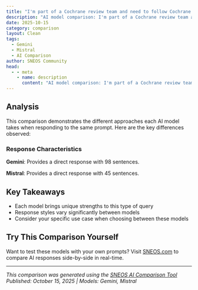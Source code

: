 ```yaml
---
title: "I'm part of a Cochrane review team and need to follow Cochrane standards. Help me: 1) Use the Cochrane Handbook as the authoritative guide"
description: "AI model comparison: I'm part of a Cochrane review team and need to follow Cochrane standards. Help me: 1) Use the Cochra..."
date: 2025-10-15
category: comparison
layout: Clean
tags:
  - Gemini
  - Mistral
  - AI Comparison
author: SNEOS Community
head:
  - - meta
    - name: description
      content: "AI model comparison: I'm part of a Cochrane review team and need to follow Cochrane standards. Help me: 1) Use the Cochrane Handbook as the a..."
---
```


<ChatComparison
  title="I'm part of a Cochrane review team and need to follow Cochrane standards. Help me: 1) Use the Cochrane Handbook as the authoritative guide"
  prompt="I'm part of a Cochrane review team and need to follow Cochrane standards. Help me: 1) Use the Cochrane Handbook as the authoritative guide"
  :responses='{"Gemini": "Excellent! As part of a Cochrane review team, understanding and consistently applying the guidance in the Cochrane Handbook is paramount. It is, unequivocally, the methodological bible for all Cochrane Reviews.\n\nHere\u0027s a comprehensive guide on how to effectively use the **Cochrane Handbook for Systematic Reviews of Interventions** as your authoritative guide:\n\n---\n\n### **1. Why the Cochrane Handbook is Your Authoritative Guide**\n\nBefore diving into *how*, it\u0027s crucial to internalize *why* it\u0027s the ultimate authority:\n\n*   **Methodological Gold Standard:** It synthesizes the best available evidence and expert consensus on conducting systematic reviews. Deviating from it generally means deviating from best practice.\n*   **Ensures Consistency \u0026 Transparency:** All Cochrane Reviews, regardless of the topic or review group, aim to follow the same rigorous standards outlined in the Handbook. This ensures comparability and builds trust.\n*   **Quality Assurance:** Adherence to the Handbook\u0027s principles is a fundamental component of the Cochrane quality assurance process. Editors and peer reviewers will assess your review against these standards.\n*   **Problem-Solving:** When you encounter a methodological challenge (e.g., how to deal with missing data, how to assess risk of bias for a specific study design), the Handbook is where you\u0027ll find the recommended approach.\n*   **Editorial Approval:** Your review protocol and final review must meet the Handbook\u0027s standards to be published in the Cochrane Library.\n\n---\n\n### **2. Where to Find the Cochrane Handbook**\n\n*   **Official Link:** Always use the most current online version.\n    *   [Cochrane Handbook for Systematic Reviews of Interventions (version 6.4, updated 2023)](https://training.cochrane.org/handbook)\n\n    *(Note: While previous versions exist, always refer to the latest version as methods evolve.)*\n\n---\n\n### **3. How to Effectively Use the Cochrane Handbook**\n\nUsing the Handbook effectively involves a mix of proactive learning and reactive consultation.\n\n#### **A. Familiarize Yourself Early \u0026 Broadly**\n\n*   **Read Key Chapters from Start to Finish:** Especially for new team members or those new to a specific review type.\n    *   **Chapter 1: Introduction:** Sets the stage for what a Cochrane Review is.\n    *   **Chapter 2: Deciding what to review:** Helps in framing your review question.\n    *   **Chapter 3: Developing a protocol:** Essential before you start any work.\n    *   **Chapter 4: Searching for and selecting studies:** Critical for robust evidence gathering.\n    *   **Chapter 5: Collecting data:** Guides on how to extract information systematically.\n    *   **Chapter 7: Assessing risk of bias:** The cornerstone of appraising study quality.\n*   **Understand the Structure:** Note how chapters build upon each other. The table of contents is your best friend for navigation.\n*   **Don\u0027t Feel Overwhelmed:** You don\u0027t need to memorize every detail. The goal is to know *what* guidance is available and *where* to find it.\n\n#### **B. Use It as Your Go-To Reference for Specific Questions**\n\n*   **When in Doubt, Check the Handbook:** This should be your team\u0027s mantra. Before making a methodological decision, consult the Handbook.\n*   **Utilize the Search Function:** The online version has a powerful search feature. If you have a specific term (e.g., \u0022cluster randomized trials,\u0022 \u0022missing outcome data,\u0022 \u0022ROB 2.0\u0022), type it in.\n*   **Browse Chapter by Chapter for Context:** If a search term doesn\u0027t yield immediate clarity, go to the relevant chapter and read the surrounding sections.\n*   **Use the Chapter Navigation:** The left-hand menu on the online Handbook site allows you to quickly jump between chapters and sub-sections.\n\n#### **C. Integrate It Throughout Your Review Process**\n\nThe Handbook should be consulted at **every stage** of your review:\n\n*   **1. Protocol Development (Chapters 2 \u0026 3):**\n    *   Defining your PICO question, eligibility criteria, outcomes, and methods for searching, data collection, risk of bias assessment, and analysis. **Every decision in your protocol should be justified by or align with Handbook guidance.**\n*   **2. Searching for Studies (Chapter 4):**\n    *   Guidance on search strategies, databases, types of studies to include, and managing search results.\n*   **3. Study Selection/Screening (Chapter 4):**\n    *   How to screen titles, abstracts, and full texts against your eligibility criteria, ideally in duplicate.\n*   **4. Data Collection (Chapter 5):**\n    *   Designing data extraction forms, methods for extracting data (e.g., in duplicate), handling missing data, and what specific data points to collect.\n*   **5. Assessing Risk of Bias (Chapter 7):**\n    *   Detailed instructions on using the **RoB 2.0 tool** for randomized controlled trials (RCTs) and specific guidance for non-randomized studies. This is a critical and often challenging step where strict adherence is necessary.\n*   **6. Analyzing and Presenting Results (Chapters 8-12):**\n    *   **Chapter 10 (Synthesizing effect estimates):** Guidance on meta-analysis, choosing effect measures, heterogeneity.\n    *   **Chapter 11 (Addressing reporting biases):** Publication bias and other reporting biases.\n    *   **Chapter 12 (Interpreting results and drawing conclusions):** Including the use of GRADE.\n*   **7. Interpreting and Reporting Results (Chapter 14 \u0026 MECIR):**\n    *   Guidance on how to structure your review, present findings, and interpret results according to Cochrane standards.\n\n#### **D. Leverage MECIR (Methodological Expectations for Cochrane Intervention Reviews)**\n\n*   **What it is:** MECIR is a set of standards derived directly from the Handbook, categorizing methodological expectations for Cochrane Intervention Reviews into \u0022mandatory\u0022 and \u0022highly desirable\u0022 items.\n*   **How to use it:** MECIR provides a concise checklist that ensures you are meeting the core requirements. It acts as a practical distillation of the Handbook\u0027s guidance.\n    *   [MECIR Manual](https://methods.cochrane.org/mecir/manual)\n*   **Relationship:** The Handbook explains *why* and *how* to do something; MECIR tells you *what* absolutely must be done (and what is strongly recommended). Use them together.\n\n#### **E. Discuss It Within Your Team**\n\n*   **Shared Understanding:** Ensure all team members (authors, information specialists, statisticians) are familiar with the relevant sections of the Handbook.\n*   **Assign \u0022Handbook Experts\u0022:** For larger teams, it can be helpful for different members to take responsibility for deeply understanding specific chapters (e.g., one person for search, another for risk of bias).\n*   **Document Decisions:** When your team makes a methodological decision, explicitly note in your protocol or internal working documents how it aligns with (or, in rare justified cases, deviates from) Handbook guidance.\n\n#### **F. Stay Updated**\n\n*   The Handbook is a living document. While updates aren\u0027t constant, major revisions (like the move from version 5.1 to 6) incorporate new methods and thinking. Ensure you\u0027re always using the latest version.\n\n---\n\n### **4. Additional Resources \u0026 Support**\n\nWhile the Handbook is the core, these complement its use:\n\n*   **Cochrane Training:** Cochrane offers various training modules (online, webinars) that explain Handbook concepts in an interactive format.\n*   **Your Review Group/Network:** Your specific Cochrane Review Group (CRG) or Network will have its own methodological support, often with expertise in your topic area, who can provide practical advice on applying Handbook guidance to your specific review.\n*   **Methodology Reviewers/Editors:** The individuals assigned to your review within Cochrane will be experts in the Handbook and will guide you to ensure adherence. Don\u0027t hesitate to ask them questions.\n*   **Cochrane Community:** Engage with other review authors through forums or workshops.\n\n---\n\n### **Key Takeaways for Success:**\n\n*   **Proactive Learning \u002B Reactive Consultation:** Read broadly, but always refer back for specific issues.\n*   **Team Effort:** Ensure everyone on your team is on the same page regarding Handbook standards.\n*   **MECIR as Your Checklist:** Use MECIR to translate Handbook theory into actionable steps.\n*   **Consult Early and Often:** Don\u0027t wait until you\u0027re deep into the review to check methodology. Start with the Handbook at protocol development and refer to it throughout.\n\nBy diligently following the Cochrane Handbook, your team will produce a high-quality, trustworthy, and impactful systematic review. Good luck!", "Mistral": "Certainly! The Cochrane Handbook for Systematic Reviews of Interventions is a comprehensive guide that outlines the standards and methodologies for conducting systematic reviews. Here are some key steps and considerations based on the Cochrane Handbook to help you follow Cochrane standards:\n\n### 1. Formulating the Review Question\n- **PICO Framework**: Define your review question using the PICO framework (Population, Intervention, Comparison, Outcome).\n- **Objectives**: Clearly state the objectives of the review.\n\n### 2. Developing the Protocol\n- **Protocol Registration**: Register your protocol with PROSPERO or another relevant registry.\n- **Protocol Content**: Include the background, objectives, criteria for considering studies, search methods, data collection and analysis, and ethical considerations.\n\n### 3. Searching for Studies\n- **Comprehensive Search Strategy**: Develop a comprehensive search strategy to identify all relevant studies.\n- **Databases**: Search multiple databases such as MEDLINE, Embase, CENTRAL, and others.\n- **Grey Literature**: Include searches for unpublished studies and grey literature.\n- **Reference Checking**: Check references of included studies and relevant reviews.\n\n### 4. Selecting Studies\n- **Inclusion Criteria**: Define clear inclusion and exclusion criteria.\n- **Screening**: Use a two-step screening process (title/abstract screening followed by full-text screening) by at least two reviewers independently.\n- **Disagreements**: Resolve disagreements through discussion or consultation with a third reviewer.\n\n### 5. Data Extraction\n- **Data Extraction Form**: Develop a standardized data extraction form.\n- **Independent Extraction**: Have at least two reviewers independently extract data.\n- **Data Items**: Extract data on study characteristics, participants, interventions, outcomes, and risk of bias.\n\n### 6. Assessing Risk of Bias\n- **Risk of Bias Tool**: Use the Cochrane Risk of Bias tool (RoB 2.0 for randomized trials or ROBINS-I for non-randomized studies).\n- **Independent Assessment**: Have at least two reviewers independently assess the risk of bias.\n- **Reporting**: Report the risk of bias assessment in a table and summarize the findings.\n\n### 7. Data Analysis\n- **Statistical Methods**: Use appropriate statistical methods for meta-analysis, including fixed-effect or random-effects models.\n- **Heterogeneity**: Assess and report heterogeneity using I\u00B2 and \u03C7\u00B2 tests.\n- **Subgroup Analysis**: Plan and conduct subgroup analyses if appropriate.\n- **Sensitivity Analysis**: Conduct sensitivity analyses to assess the robustness of the findings.\n\n### 8. Interpreting Results\n- **Summary of Findings**: Use the GRADE approach to summarize the findings and assess the certainty of the evidence.\n- **Implications for Practice**: Discuss the implications of the findings for practice and policy.\n- **Implications for Research**: Identify gaps in the evidence and suggest areas for future research.\n\n### 9. Reporting the Review\n- **PRISMA Guidelines**: Follow the PRISMA (Preferred Reporting Items for Systematic Reviews and Meta-Analyses) guidelines for reporting.\n- **Structured Report**: Structure the report according to the Cochrane Handbook, including sections on background, objectives, methods, results, discussion, and conclusions.\n- **Transparency**: Ensure transparency in reporting all methods and results, including any deviations from the protocol.\n\n### 10. Updating the Review\n- **Regular Updates**: Plan for regular updates of the review to ensure it remains current.\n- **Update Methods**: Use the same rigorous methods for updating as for the initial review.\n\n### Additional Resources\n- **Cochrane Training**: Utilize Cochrane training resources and webinars for ongoing education and support.\n- **Cochrane Review Manager (RevMan)**: Use RevMan software for data management and analysis.\n\nBy following these steps and adhering to the guidelines outlined in the Cochrane Handbook, you can ensure that your systematic review meets the high standards set by Cochrane."}' published-date="{DateTime.UtcNow:HH:mm}"
/>

## Analysis

This comparison demonstrates the different approaches each AI model takes when responding to the same prompt. Here are the key differences observed:

### Response Characteristics

**Gemini**: Provides a direct response with 98 sentences. 

**Mistral**: Provides a direct response with 45 sentences. 

## Key Takeaways

- Each model brings unique strengths to this type of query
- Response styles vary significantly between models
- Consider your specific use case when choosing between these models

## Try This Comparison Yourself

Want to test these models with your own prompts? Visit [SNEOS.com](https://sneos.com) to compare AI responses side-by-side in real-time.

---

*This comparison was generated using the [SNEOS AI Comparison Tool](https://sneos.com)*
*Published: October 15, 2025 | Models: Gemini, Mistral*
